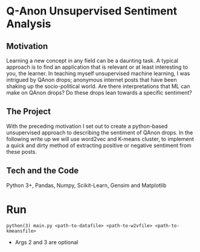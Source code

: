 # Q-Anon Unsupervised Sentiment Analysis

## Motivation
Learning a new concept in any field can be a daunting task. A typical approach is to find an application that is relevant or at least interesting to you, the learner. In teaching myself unsupervised machine learning, I was intrigued by QAnon drops; anonymous internet posts that have been shaking up the socio-political world. Are there interpretations that ML can make on QAnon drops? Do these drops lean towards a specific sentiment?

## The Project
With the preceding motivation I set out to create a python-based unsupervised approach to describing the sentiment of QAnon drops. In the following write up we will use word2vec and K-means cluster, to implement a quick and dirty method of extracting positive or negative sentiment from these posts.

## Tech and the Code
Python 3+, Pandas, Numpy, Scikit-Learn, Gensim and Matplotlib

# Run
`python(3) main.py <path-to-datafile> <path-to-w2vfile> <path-to-kmeansfile>`

* Args 2 and 3 are optional